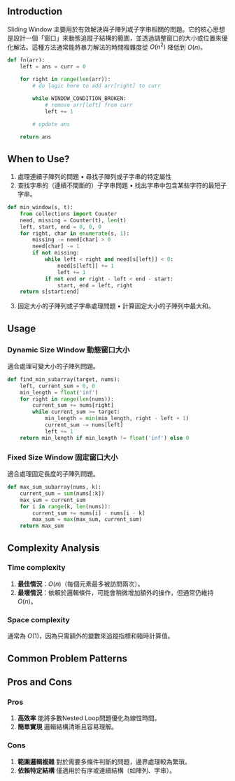 ## Introduction
Sliding Window 主要用於有效解決與子陣列或子字串相關的問題。它的核心思想是設計一個「窗口」來動態追蹤子結構的範圍，並透過調整窗口的大小或位置來優化解法。這種方法通常能將暴力解法的時間複雜度從 $O(n^2)$ 降低到 $O(n)$。

```python
def fn(arr):
    left = ans = curr = 0

    for right in range(len(arr)):
        # do logic here to add arr[right] to curr

        while WINDOW_CONDITION_BROKEN:
            # remove arr[left] from curr
            left += 1

        # update ans
    
    return ans
```

## When to Use?
1.	處理連續子陣列的問題
	•	尋找子陣列或子字串的特定屬性
2. 查找字串的（連續不間斷的）子字串問題
	•	找出字串中包含某些字符的最短子字串。
```python
def min_window(s, t):
    from collections import Counter
    need, missing = Counter(t), len(t)
    left, start, end = 0, 0, 0
    for right, char in enumerate(s, 1):
        missing -= need[char] > 0
        need[char] -= 1
        if not missing:
            while left < right and need[s[left]] < 0:
                need[s[left]] += 1
                left += 1
            if not end or right - left < end - start:
                start, end = left, right
    return s[start:end]
```
3. 固定大小的子陣列或子字串處理問題
	•	計算固定大小的子陣列中最大和。

## Usage
### Dynamic Size Window 動態窗口大小
適合處理可變大小的子陣列問題。
```python
def find_min_subarray(target, nums):
    left, current_sum = 0, 0
    min_length = float('inf')
    for right in range(len(nums)):
        current_sum += nums[right]
        while current_sum >= target:
            min_length = min(min_length, right - left + 1)
            current_sum -= nums[left]
            left += 1
    return min_length if min_length != float('inf') else 0
```

### Fixed Size Window 固定窗口大小
適合處理固定長度的子陣列問題。
```python
def max_sum_subarray(nums, k):
    current_sum = sum(nums[:k])
    max_sum = current_sum
    for i in range(k, len(nums)):
        current_sum += nums[i] - nums[i - k]
        max_sum = max(max_sum, current_sum)
    return max_sum
```

## Complexity Analysis
### Time complexity
1. **最佳情況**：$O(n)$（每個元素最多被訪問兩次）。
2. **最壞情況**：依賴於邏輯條件，可能會稍微增加額外的操作，但通常仍維持 $O(n)$。
### Space complexity
通常為 $O(1)$，因為只需額外的變數來追蹤指標和臨時計算值。

## Common Problem Patterns


## Pros and Cons
### Pros
1. **高效率**
	能將多數Nested Loop問題優化為線性時間。
2. **簡單實現**
	邏輯結構清晰且容易理解。
### Cons
1. **範圍邏輯複雜**
	對於需要多條件判斷的問題，邊界處理較為繁瑣。
2. **依賴特定結構**
	僅適用於有序或連續結構（如陣列、字串）。